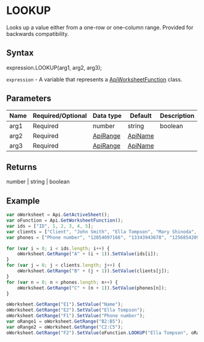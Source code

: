 # LOOKUP

Looks up a value either from a one-row or one-column range. Provided for backwards compatibility.

## Syntax

expression.LOOKUP(arg1, arg2, arg3);

`expression` - A variable that represents a [ApiWorksheetFunction](../ApiWorksheetFunction.md) class.

## Parameters

| **Name** | **Required/Optional** | **Data type** | **Default** | **Description** |
| ------------- | ------------- | ------------- | ------------- | ------------- |
| arg1 | Required | number | string | boolean | [ApiRange](../../ApiRange/ApiRange.md) | [ApiName](../../ApiName/ApiName.md) |  | A value that is searched for in the first vector. It can be a number, text, a logical value, or a name or reference to a value. |
| arg2 | Required | [ApiRange](../../ApiRange/ApiRange.md) | [ApiName](../../ApiName/ApiName.md) |  | A range that contains only one row or one column of text, numbers, or logical values, placed in ascending order. |
| arg3 | Required | [ApiRange](../../ApiRange/ApiRange.md) | [ApiName](../../ApiName/ApiName.md) |  | A range that contains only one row or column. It must be the same size as the first vector. |

## Returns

number | string | boolean

## Example



```javascript
var oWorksheet = Api.GetActiveSheet();
var oFunction = Api.GetWorksheetFunction();
var ids = ["ID", 1, 2, 3, 4, 5];
var clients = ["Client", "John Smith", "Ella Tompson", "Mary Shinoda", "Lily-Ann Bates", "Clara Ray"];
var phones = ["Phone number", "12054097166", "13343943678", "12568542099", "12057032298", "12052914781"];

for (var i = 0; i < ids.length; i++) {
    oWorksheet.GetRange("A" + (i + 1)).SetValue(ids[i]);
}
for (var j = 0; j < clients.length; j++) {
    oWorksheet.GetRange("B" + (j + 1)).SetValue(clients[j]);
}
for (var n = 0; n < phones.length; n++) {
    oWorksheet.GetRange("C" + (n + 1)).SetValue(phones[n]);
}

oWorksheet.GetRange("E1").SetValue("Name");
oWorksheet.GetRange("E2").SetValue("Ella Tompson");
oWorksheet.GetRange("F1").SetValue("Phone number");
var oRange1 = oWorksheet.GetRange("B2:B5");
var oRange2 = oWorksheet.GetRange("C2:C5");
oWorksheet.GetRange("F2").SetValue(oFunction.LOOKUP("Ella Tompson", oRange1, oRange2));
```
